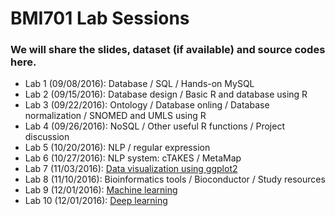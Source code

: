 # BMI701 Lab Sessions

### We will share the slides, dataset (if available) and source codes here.

- Lab 1 (09/08/2016): Database / SQL / Hands-on MySQL
- Lab 2 (09/15/2016): Database design / Basic R and database using R
- Lab 3 (09/22/2016): Ontology / Database onling / Database normalization / SNOMED and UMLS using R
- Lab 4 (09/26/2016): NoSQL / Other useful R functions / Project discussion
- Lab 5 (10/20/2016): NLP / regular expression
- Lab 6 (10/27/2016): NLP system: cTAKES / MetaMap
- Lab 7 (11/03/2016): [Data visualization using ggplot2](http://ckbjimmy.github.io/docs/lab07.html)
- Lab 8 (11/10/2016): Bioinformatics tools / Bioconductor / Study resources
- Lab 9 (12/01/2016): [Machine learning](http://ckbjimmy.github.io/docs/lab09.html)
- Lab 10 (12/01/2016): [Deep learning](http://ckbjimmy.github.io/docs/lab10.html)
